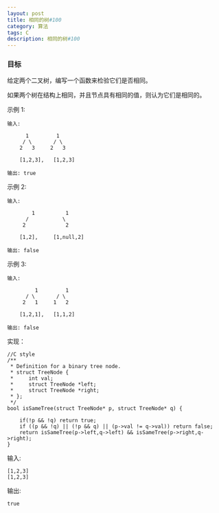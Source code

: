 ```yaml
---
layout: post
title: 相同的树#100
category: 算法
tags: C
description: 相同的树#100
--- 
```


### 目标

给定两个二叉树，编写一个函数来检验它们是否相同。

如果两个树在结构上相同，并且节点具有相同的值，则认为它们是相同的。

示例 1:

	输入:      

		  1         1
		 / \       / \
		2   3     2   3
		
		[1,2,3],   [1,2,3]

	输出: true
	
示例 2:

	输入:     
			
			1          1
          /           \
         2             2

        [1,2],     [1,null,2]

	输出: false
	
示例 3:

	输入:  

		  	 1         1
          / \       / \
         2   1     1   2

        [1,2,1],   [1,1,2]

	输出: false

实现：

	//C style
	/**
	 * Definition for a binary tree node.
	 * struct TreeNode {
	 *     int val;
	 *     struct TreeNode *left;
	 *     struct TreeNode *right;
	 * };
	 */
	bool isSameTree(struct TreeNode* p, struct TreeNode* q) {
	   
	    if(!p && !q) return true;
	    if ((p && !q) || (!p && q) || (p->val != q->val)) return false;
	    return isSameTree(p->left,q->left) && isSameTree(p->right,q->right);
	}



输入:

	[1,2,3]
	[1,2,3]
	
输出:

	true

